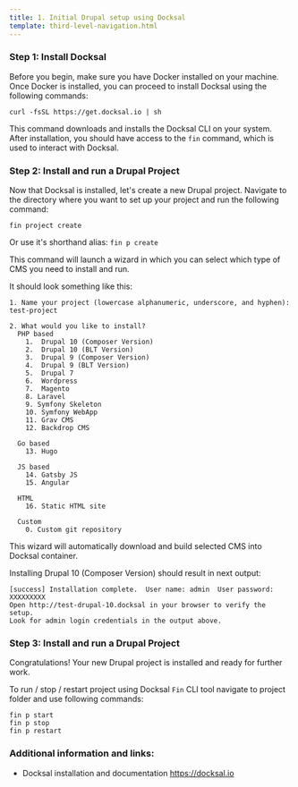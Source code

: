```yaml
---
title: 1. Initial Drupal setup using Docksal
template: third-level-navigation.html
---
```


### Step 1: Install Docksal

Before you begin, make sure you have Docker installed on your machine.
Once Docker is installed, you can proceed to install Docksal using the following commands:

```shell
curl -fsSL https://get.docksal.io | sh
```
This command downloads and installs the Docksal CLI on your system.
After installation, you should have access to the ```fin``` command, which is used to interact with Docksal.

### Step 2: Install and run a Drupal Project

Now that Docksal is installed, let's create a new Drupal project.
Navigate to the directory where you want to set up your project and run the following command:

```shell
fin project create
```
Or use it's shorthand alias: ```fin p create```

This command will launch a wizard in which you can select which type of CMS you need to install and run.

It should look something like this:
```shell
1. Name your project (lowercase alphanumeric, underscore, and hyphen): test-project

2. What would you like to install?
  PHP based
    1.  Drupal 10 (Composer Version)
    2.  Drupal 10 (BLT Version)
    3.  Drupal 9 (Composer Version)
    4.  Drupal 9 (BLT Version)
    5.  Drupal 7
    6.  Wordpress
    7.  Magento
    8. Laravel
    9. Symfony Skeleton
    10. Symfony WebApp
    11. Grav CMS
    12. Backdrop CMS

  Go based
    13. Hugo

  JS based
    14. Gatsby JS
    15. Angular

  HTML
    16. Static HTML site

  Custom
    0. Custom git repository

```

This wizard will automatically download and build selected CMS into Docksal container. 

Installing Drupal 10 (Composer Version) should result in next output:
```shell
[success] Installation complete.  User name: admin  User password: XXXXXXXXX
Open http://test-drupal-10.docksal in your browser to verify the setup.
Look for admin login credentials in the output above.
```

### Step 3: Install and run a Drupal Project
Congratulations! Your new Drupal project is installed and ready for further work.

To run / stop / restart project using Docksal `Fin` CLI tool navigate to project folder and use following commands:

```shell
fin p start 
fin p stop
fin p restart
```

### Additional information and links:
- Docksal installation and documentation <https://docksal.io>
